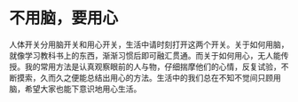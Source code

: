 # 不用脑，要用心

人体开关分用脑开关和用心开关，生活中请时刻打开这两个开关。关于如何用脑，就像学习教科书上的东西，渐渐习惯后即可融汇贯通。而关于如何用心，无人能传授。我的常用方法是认真观察眼前的人与物，仔细揣摩他们的心情，反复试验，不断摸索，久而久之便能总结出用心的方法。生活中的我们总在不知不觉间只顾用脑，希望大家也能下意识地用心生活。

